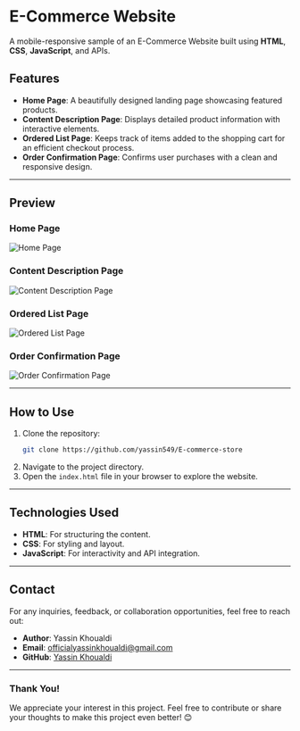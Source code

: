 # E-Commerce Website  
A mobile-responsive sample of an E-Commerce Website built using **HTML**, **CSS**, **JavaScript**, and APIs.  

## Features  
- **Home Page**: A beautifully designed landing page showcasing featured products.  
- **Content Description Page**: Displays detailed product information with interactive elements.  
- **Ordered List Page**: Keeps track of items added to the shopping cart for an efficient checkout process.  
- **Order Confirmation Page**: Confirms user purchases with a clean and responsive design.  

---

## Preview  

### Home Page  
![Home Page](https://user-images.githubusercontent.com/17312616/65086776-b1beb080-d9d0-11e9-9983-143d61ed8fdc.png)  

### Content Description Page  
![Content Description Page](https://user-images.githubusercontent.com/17312616/65086777-b1beb080-d9d0-11e9-9e2b-af3b7210bdf3.png)  

### Ordered List Page  
![Ordered List Page](https://user-images.githubusercontent.com/17312616/65086778-b2574700-d9d0-11e9-9377-8e4886f582a8.png)  

### Order Confirmation Page  
![Order Confirmation Page](https://user-images.githubusercontent.com/17312616/65086779-b2efdd80-d9d0-11e9-95d5-4b1a48eafe04.png)  

---

## How to Use  
1. Clone the repository:  
   ```bash  
   git clone https://github.com/yassin549/E-commerce-store  
   ```  
2. Navigate to the project directory.  
3. Open the `index.html` file in your browser to explore the website.  

---

## Technologies Used  
- **HTML**: For structuring the content.  
- **CSS**: For styling and layout.  
- **JavaScript**: For interactivity and API integration.  

---

## Contact  
For any inquiries, feedback, or collaboration opportunities, feel free to reach out:  
- **Author**: Yassin Khoualdi 
- **Email**:  officialyassinkhoualdi@gmail.com 
- **GitHub**: [Yassin Khoualdi](https://github.com/yassin549)  

---

### Thank You!  
We appreciate your interest in this project. Feel free to contribute or share your thoughts to make this project even better! 😊  